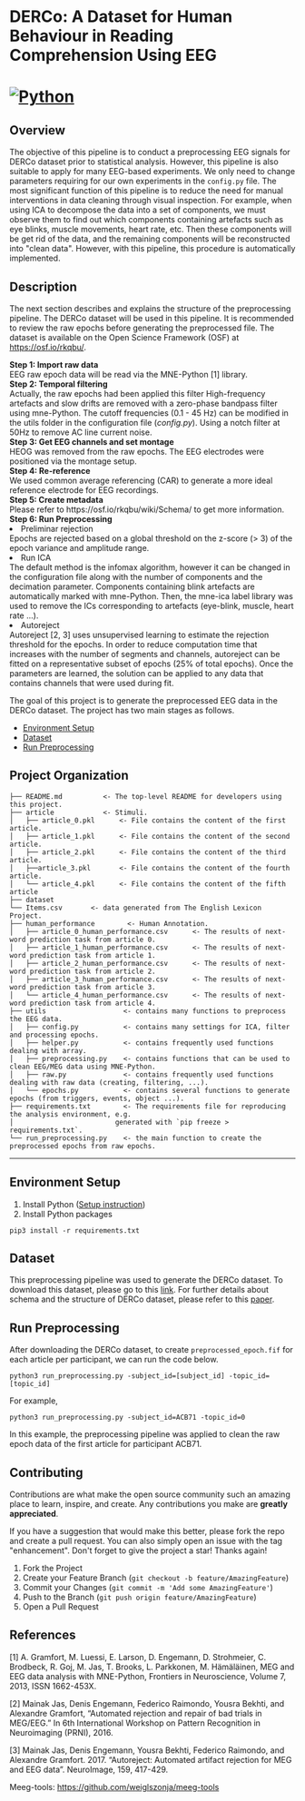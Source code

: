 # DERCo: A Dataset for Human Behaviour in Reading Comprehension Using EEG
# [![Python][Python.py]][Python-url]
## Overview
The objective of this pipeline is to conduct a preprocessing EEG signals for DERCo dataset prior to statistical analysis. However, this pipeline is also suitable to apply for many EEG-based experiments. We only need to change parameters requiring for our own experiments in the `config.py` file. The most significant function of this pipeline is to reduce the need for manual interventions in data cleaning through visual inspection. For example, when using ICA to decompose the data into a set of components, we must observe them to find out which components containing artefacts such as eye blinks, muscle movements, heart rate, etc. Then these components will be get rid of the data, and the remaining components will be reconstructed into "clean data". However, with this pipeline, this procedure is automatically implemented.

## Description
The next section describes and explains the structure of the preprocessing pipeline. The DERCo dataset will be used in this pipeline. It is recommended to review the raw epochs before generating the preprocessed file. The dataset is available on the Open Science Framework (OSF) at https://osf.io/rkqbu/.

<div class="alert alert-block alert-info">
    <b>Step 1: Import raw data </b> <br>
    EEG raw epoch data will be read via the MNE-Python [1] library. <br>
    <b>Step 2: Temporal filtering </b> <br>
    Actually, the raw epochs had been applied this filter
    High-frequency artefacts and slow drifts are removed with a zero-phase bandpass filter using mne-Python. The cutoff frequencies (0.1 - 45 Hz) can be modified in the utils folder in the configuration file (<em>config.py</em>). Using a notch filter at 50Hz to remove AC line current noise. <br>
    <b>Step 3: Get EEG channels and set montage</b> <br>
    HEOG was removed from the raw epochs. The EEG electrodes were positioned via the montage setup. <br>
    <b>Step 4: Re-reference</b> <br>
    We used common average referencing (CAR) to generate a more ideal reference electrode for EEG recordings. <br>
    <b>Step 5: Create metadata</b> <br>
    Please refer to https://osf.io/rkqbu/wiki/Schema/ to get more information. <br>
    <b>Step 6: Run Preprocessing </b> <br>
        <li>Preliminar rejection </li>
            Epochs are rejected based on a global threshold on the z-score (> 3) of the epoch variance and amplitude range.
        <li>Run ICA </li> 
            The default method is the infomax algorithm, however it can be changed in the configuration file along with the number of components and the decimation parameter. Components containing blink artefacts are automatically marked with mne-Python. Then, the mne-ica label library was used to remove the ICs corresponding to artefacts (eye-blink, muscle, heart rate ...).
        <li>Autoreject </li>
            Autoreject [2, 3] uses unsupervised learning to estimate the rejection threshold for the epochs. In order to reduce computation time that increases with the number of segments and channels, autoreject can be fitted on a representative subset of epochs (25% of total epochs). Once the parameters are learned, the solution can be applied to any data that contains channels that were used during fit.<br>
    
    
</div>

The goal of this project is to generate the preprocessed EEG data in the DERCo dataset. The project has two main stages as follows.
* [Environment Setup](#Environment_Setup)
* [Dataset](#Dataset)
* [Run Preprocessing](#Run_Preprocessing)

Project Organization
------------
    ├── README.md          <- The top-level README for developers using this project.
    ├── article            <- Stimuli.
    │   ├── article_0.pkl      <- File contains the content of the first article.
    │   ├── article_1.pkl      <- File contains the content of the second article.
    │   ├── article_2.pkl      <- File contains the content of the third article.
    │   ├──article_3.pkl       <- File contains the content of the fourth article.
    │   └── article_4.pkl      <- File contains the content of the fifth article
    ├── dataset
    └── Items.csv       <- data generated from The English Lexicon Project.
    ├── human_performance        <- Human Annotation.
    │   ├── article_0_human_performance.csv      <- The results of next-word prediction task from article 0.
    │   ├── article_1_human_performance.csv      <- The results of next-word prediction task from article 1.
    │   ├── article_2_human_performance.csv      <- The results of next-word prediction task from article 2.
    │   ├── article_3_human_performance.csv      <- The results of next-word prediction task from article 3.
    │   └── article_4_human_performance.csv      <- The results of next-word prediction task from article 4.
    ├── utils                   <- contains many functions to preprocess the EEG data.
    │   ├── config.py           <- contains many settings for ICA, filter and processing epochs.
    │   ├── helper.py           <- contains frequently used functions dealing with array.
    │   ├── preprocessing.py    <- contains functions that can be used to clean EEG/MEG data using MNE-Python.
    │   ├── raw.py              <- contains frequently used functions dealing with raw data (creating, filtering, ...).
    │   └── epochs.py           <- contains several functions to generate epochs (from triggers, events, object ...).
    ├── requirements.txt        <- The requirements file for reproducing the analysis environment, e.g.
    │                         generated with `pip freeze > requirements.txt`.
    └── run_preprocessing.py    <- the main function to create the preprocessed epochs from raw epochs.

--------

## Environment Setup
1. Install Python (<a target="_blank" href="https://wiki.python.org/moin/BeginnersGuide">Setup instruction</a>)
2. Install Python packages
```console 
pip3 install -r requirements.txt 
``` 

## Dataset
This preprocessing pipeline was used to generate the DERCo dataset. To download this dataset, please go to this [link](https://osf.io/rkqbu/). For further details about schema and the structure of DERCo dataset, please refer to this [paper]().
## Run Preprocessing
After downloading the DERCo dataset, to create `preprocessed_epoch.fif` for each article per participant, we can run the code below.
```console 
python3 run_preprocessing.py -subject_id=[subject_id] -topic_id=[topic_id]
``` 
For example,
```console 
python3 run_preprocessing.py -subject_id=ACB71 -topic_id=0
```
In this example, the preprocessing pipeline was applied to clean the raw epoch data of the first article for participant ACB71.

<!-- CONTRIBUTING -->
## Contributing

Contributions are what make the open source community such an amazing place to learn, inspire, and create. Any contributions you make are **greatly appreciated**.

If you have a suggestion that would make this better, please fork the repo and create a pull request. You can also simply open an issue with the tag "enhancement".
Don't forget to give the project a star! Thanks again!

1. Fork the Project
2. Create your Feature Branch (`git checkout -b feature/AmazingFeature`)
3. Commit your Changes (`git commit -m 'Add some AmazingFeature'`)
4. Push to the Branch (`git push origin feature/AmazingFeature`)
5. Open a Pull Request

## References
[1] A. Gramfort, M. Luessi, E. Larson, D. Engemann, D. Strohmeier, C. Brodbeck, R. Goj, M. Jas, T. Brooks, L. Parkkonen, M. Hämäläinen, MEG and EEG data analysis with MNE-Python, Frontiers in Neuroscience, Volume 7, 2013, ISSN 1662-453X.

[2] Mainak Jas, Denis Engemann, Federico Raimondo, Yousra Bekhti, and Alexandre Gramfort, “Automated rejection and repair of bad trials in MEG/EEG.” In 6th International Workshop on Pattern Recognition in Neuroimaging (PRNI), 2016.

[3] Mainak Jas, Denis Engemann, Yousra Bekhti, Federico Raimondo, and Alexandre Gramfort. 2017. “Autoreject: Automated artifact rejection for MEG and EEG data”. NeuroImage, 159, 417-429.

Meeg-tools: https://github.com/weiglszonja/meeg-tools

<!-- MARKDOWN LINKS & IMAGES -->
[Python.py]: https://img.shields.io/badge/python-3670A0?style=for-the-badge&logo=python&logoColor=ffdd54
[Python-url]: https://www.python.org/
